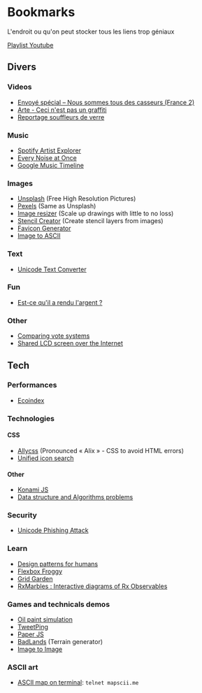 # Bookmarks
L'endroit ou qu'on peut stocker tous les liens trop géniaux

[Playlist Youtube](https://www.youtube.com/playlist?list=PL31qeSoihovQiPsM1pfGeH3b0eyJodsb_)

## Divers
### Videos
* [Envoyé spécial – Nous sommes tous des casseurs (France 2)](https://www.youtube.com/watch?v=-VVzHq0peaE)
* [Arte - Ceci n'est pas un graffiti](http://creative.arte.tv/fr/graffiti)
* [Reportage souffleurs de verre](https://vimeo.com/160106895)

### Music
* [Spotify Artist Explorer](https://artistexplorer.spotify.com/)
* [Every Noise at Once](http://everynoise.com/engenremap.html)
* [Google Music Timeline](https://research.google.com/bigpicture/music/)

### Images
* [Unsplash](https://unsplash.com/) (Free High Resolution Pictures)
* [Pexels](https://www.pexels.com/) (Same as Unsplash)
* [Image resizer](http://waifu2x.booru.pics/) (Scale up drawings with little to no loss)
* [Stencil Creator](http://stencilcreator.org/#) (Create stencil layers from images)
* [Favicon Generator](http://realfavicongenerator.net/)
* [Image to ASCII](https://github.com/IonicaBizau/image-to-ascii)

### Text
* [Unicode Text Converter](http://qaz.wtf/u/convert.cgi?text=Tho+Cle+Val)

### Fun
* [Est-ce qu'il a rendu l'argent ?](https://www.estcequilarendulargent.fr/)

### Other
* [Comparing vote systems](http://ncase.me/ballot/)
* [Shared LCD screen over the Internet](http://slasho.me/)

## Tech

### Performances
* [Ecoindex](http://www.ecoindex.fr/)

### Technologies
#### CSS
* [Allycss](http://ffoodd.github.io/a11y.css/index.html) (Pronounced « Alix » - CSS to avoid HTML errors)
* [Unified icon search](http://glyphsearch.com/)
#### Other
* [Konami JS](https://github.com/MauriceButler/konami-js)
* [Data structure and Algorithms problems](http://www.techiedelight.com/list-of-problems/)

### Security
* [Unicode Phishing Attack](https://thehackernews.com/2017/04/unicode-Punycode-phishing-attack.html)

### Learn
* [Design patterns for humans](https://github.com/kamranahmedse/design-patterns-for-humans)
* [Flexbox Froggy](http://flexboxfroggy.com/)
* [Grid Garden](http://cssgridgarden.com/)
* [RxMarbles : Interactive diagrams of Rx Observables](http://rxmarbles.com/)

### Games and technicals demos
* [Oil paint simulation](http://david.li/paint/)
* [TweetPing](https://tweetping.net/#/)
* [Paper JS](http://paperjs.org/examples/)
* [BadLands](https://wwwtyro.github.io/badlands/) (Terrain generator)
* [Image to Image](https://affinelayer.com/pixsrv/)

### ASCII art
* [ASCII map on terminal](mapscii.me): `telnet mapscii.me`
